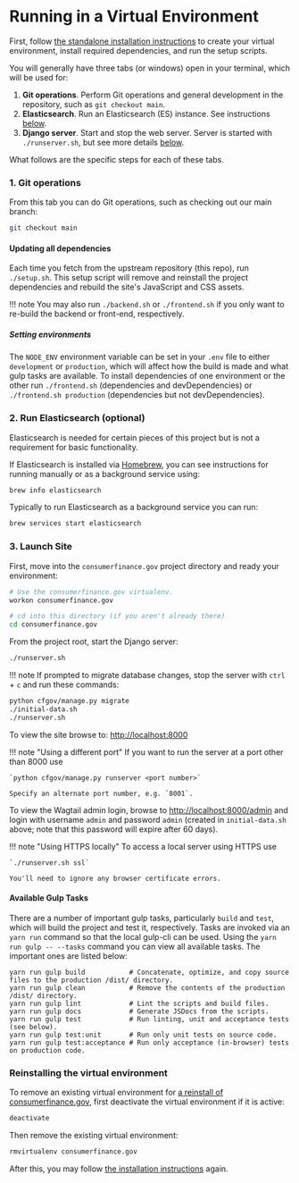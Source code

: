 # Running in a Virtual Environment

First, follow
[the standalone installation instructions](../installation/#stand-alone-installation)
to create your virtual environment, install required dependencies, and run
the setup scripts.

You will generally have three tabs (or windows) open in your terminal,
which will be used for:

 1. **Git operations**.
    Perform Git operations and general development in the repository,
    such as `git checkout main`.
 2. **Elasticsearch**.
    Run an Elasticsearch (ES) instance.
    See instructions [below](#2-run-elasticsearch-optional).
 3. **Django server**. Start and stop the web server.
    Server is started with `./runserver.sh`,
    but see more details [below](#3-load-indexes--launch-site).

What follows are the specific steps for each of these tabs.

### 1. Git operations

From this tab you can do Git operations,
such as checking out our main branch:

```bash
git checkout main
```

#### Updating all dependencies

Each time you fetch from the upstream repository (this repo), run `./setup.sh`.
This setup script will remove and reinstall the project dependencies
and rebuild the site's JavaScript and CSS assets.

!!! note
    You may also run `./backend.sh` or `./frontend.sh`
    if you only want to re-build the backend or front-end, respectively.

##### Setting environments

The `NODE_ENV` environment variable can be set in your `.env` file to either
`development` or `production`, which will affect how the build is made and what
gulp tasks are available. To install dependencies of one environment
or the other run `./frontend.sh` (dependencies and devDependencies)
or `./frontend.sh production` (dependencies but not devDependencies).

### 2. Run Elasticsearch (optional)

Elasticsearch is needed for certain pieces of this project but is not a
requirement for basic functionality.

If Elasticsearch is installed via [Homebrew](https://brew.sh), you can see
instructions for running manually or as a background service using:

```bash
brew info elasticsearch
```

Typically to run Elasticsearch as a background service you can run:

```bash
brew services start elasticsearch
```

### 3. Launch Site
First, move into the `consumerfinance.gov` project directory
and ready your environment:

```bash
# Use the consumerfinance.gov virtualenv.
workon consumerfinance.gov

# cd into this directory (if you aren't already there)
cd consumerfinance.gov
```

From the project root, start the Django server:

```bash
./runserver.sh
```

!!! note
    If prompted to migrate database changes,
    stop the server with `ctrl` + `c` and run these commands:

```bash
python cfgov/manage.py migrate
./initial-data.sh
./runserver.sh
```

To view the site browse to: <http://localhost:8000>

!!! note "Using a different port"
    If you want to run the server at a port other than 8000 use

    `python cfgov/manage.py runserver <port number>`

    Specify an alternate port number, e.g. `8001`.

To view the Wagtail admin login,
browse to <http://localhost:8000/admin> and login with username `admin`
and password `admin` (created in `initial-data.sh` above; note that this
password will expire after 60 days).

!!! note "Using HTTPS locally"
    To access a local server using HTTPS use

    `./runserver.sh ssl`

    You'll need to ignore any browser certificate errors.

#### Available Gulp Tasks
There are a number of important gulp tasks,
particularly `build` and `test`,
which will build the project and test it, respectively.
Tasks are invoked via an `yarn run` command so that the local gulp-cli can be used.
Using the `yarn run gulp -- --tasks` command you can view all available tasks.
The important ones are listed below:

```
yarn run gulp build           # Concatenate, optimize, and copy source files to the production /dist/ directory.
yarn run gulp clean           # Remove the contents of the production /dist/ directory.
yarn run gulp lint            # Lint the scripts and build files.
yarn run gulp docs            # Generate JSDocs from the scripts.
yarn run gulp test            # Run linting, unit and acceptance tests (see below).
yarn run gulp test:unit       # Run only unit tests on source code.
yarn run gulp test:acceptance # Run only acceptance (in-browser) tests on production code.
```

### Reinstalling the virtual environment

To remove an existing virtual environment for
[a reinstall of consumerfinance.gov](../installation/#stand-alone-installation),
first deactivate the virtual environment if it is active:

```bash
deactivate
```

Then remove the existing virtual environment:

```bash
rmvirtualenv consumerfinance.gov
```

After this, you may follow
[the installation instructions](installation/#stand-alone-installation)
again.
